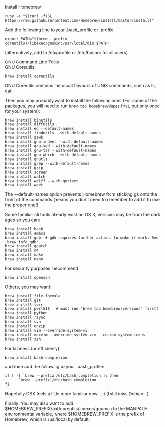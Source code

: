 Install Homebrew  

    ruby -e "$(curl -fsSL https://raw.githubusercontent.com/Homebrew/install/master/install)"

Add the following line to your .bash_profile or .profile:

    export PATH="$(brew --prefix coreutils)/libexec/gnubin:/usr/local/bin:$PATH"

(alternatively, add to /etc/profile or /etc/bashrc for all users)

GNU Command Line Tools  
GNU Coreutils:

    brew install coreutils

GNU Coreutils contains the usual flavours of UNIX commands, such as ls, cat.

Then you may probably want to install the following ones (For some of the packages, you will need to run `brew tap homebrew/dupes` first, but only once for your system):

    brew install binutils  
    brew install diffutils  
    brew install ed --default-names  
    brew install findutils --with-default-names  
    brew install gawk  
    brew install gnu-indent --with-default-names  
    brew install gnu-sed --with-default-names  
    brew install gnu-tar --with-default-names  
    brew install gnu-which --with-default-names  
    brew install gnutls  
    brew install grep --with-default-names  
    brew install gzip  
    brew install screen  
    brew install watch  
    brew install wdiff --with-gettext  
    brew install wget  

The --default-names option prevents Homebrew from sticking gs onto the front of the commands (means you don't need to remember to add it to use the proper one!)

Some familiar cli tools already exist on OS X, versions may be from the dark ages so you can:

    brew install bash  
    brew install emacs  
    brew install gdb  # gdb requires further actions to make it work. See 'brew info gdb'.  
    brew install gpatch  
    brew install m4  
    brew install make  
    brew install nano  

For security purposes I recommend

    brew install openssh

Others, you may want:

    brew install file-formula
    brew install git
    brew install less
    brew install perl518   # must run "brew tap homebrew/versions" first!
    brew install python
    brew install rsync
    brew install svn
    brew install unzip
    brew install vim --override-system-vi
    brew install macvim --override-system-vim --custom-system-icons
    brew install zsh

For laziness (or efficiency)
    
    brew install bash-completion

and then add the following to your .bash_profile:

    if [ -f `brew --prefix`/etc/bash_completion ]; then
        . `brew --prefix`/etc/bash_completion
    fi

Hopefully OSX feels a little more familiar now... :) (I still miss Debian...)

Finally: You may also want to add $HOMEBREW_PREFIX/opt/coreutils/libexec/gnuman to the MANPATH environmental variable, where $HOMEBREW_PREFIX is the prefix of Homebrew, which is /usr/local by default.

